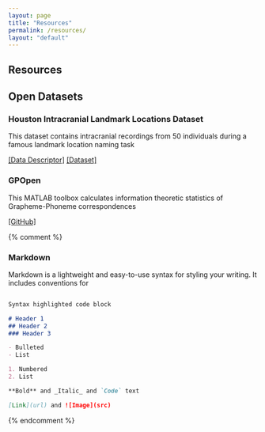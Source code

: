 ```yaml
---
layout: page
title: "Resources"
permalink: /resources/
layout: "default"
---
```

## Resources

## Open Datasets

### Houston Intracranial Landmark Locations Dataset
This dataset contains intracranial recordings from 50 individuals during a famous landmark location naming task 

[[Data Descriptor]](https://doi.org/10.1038/s41597-022-01125-8)    [[Dataset]](https://doi.org/10.18120/vn47-d626)

### GPOpen
This MATLAB toolbox calculates information theoretic statistics of Grapheme-Phoneme correspondences

[[GitHub]](https://github.com/owoolnough/GPOpen)

{% comment %}

### Markdown

Markdown is a lightweight and easy-to-use syntax for styling your writing. It includes conventions for

```markdown

Syntax highlighted code block

# Header 1
## Header 2
### Header 3

- Bulleted
- List

1. Numbered
2. List

**Bold** and _Italic_ and `Code` text

[Link](url) and ![Image](src)
```

{% endcomment %}
